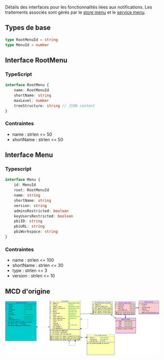 Détails des interfaces pour les fonctionnalités liées aux notifications. Les traitements associés sont gérés par le [store menu](../../Store/MenuStore) et le [service menu](../../Services/MenuSVC).

## Types de base

```ts
type RootMenuId = string
type MenuId = number
```

## Interface **RootMenu**

### TypeScript

```ts
interface RootMenu {
	name: RootMenuId
	shortName: string
	maxLevel: number
	treeStructure: string // JSON content
}
```

### Contraintes

- name : strlen <= 50
- shortName : strlen <= 50


## Interface **Menu**

### Typescript

```ts
interface Menu {
	id: MenuId
	root: RootMenuId
	name: string
	shortName: string
	version: string
	adminsRestricted: boolean
	keyUsersRestricted: boolean
	pbiID: string
	pbiURL: string
	pbiWorkspace: string
}
```

### Contraintes

- name : strlen <= 100
- shortName : strlen <= 30
- type : strlen <= 3
- version : strlen <= 10

## MCD d'origine

![Pasted image 20230125145622](../medias/Pasted%20image%2020230125145622.png)
